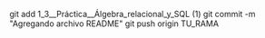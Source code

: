 git add 1_3__Práctica__Álgebra_relacional_y_SQL (1)
git commit -m "Agregando archivo README"
git push origin TU_RAMA
